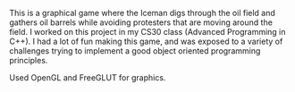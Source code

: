 This is a graphical game where the Iceman digs through the oil field and gathers oil barrels while avoiding protesters that are moving around the field. 
I worked on this project in my CS30 class (Advanced Programming in C++). I had a lot of fun making this game, and was exposed to a variety of challenges trying to implement a good object oriented programming principles.

Used OpenGL and FreeGLUT for graphics.
